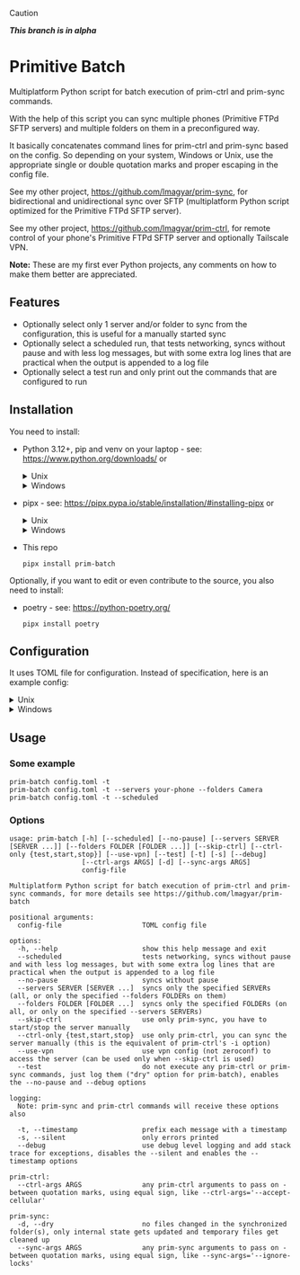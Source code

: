 
> [!CAUTION]
> ***This branch is in alpha***

# Primitive Batch

Multiplatform Python script for batch execution of prim-ctrl and prim-sync commands.

With the help of this script you can sync multiple phones (Primitive FTPd SFTP servers) and multiple folders on them in a preconfigured way.

It basically concatenates command lines for prim-ctrl and prim-sync based on the config. So depending on your system, Windows or Unix, use the appropriate single or double quotation marks and proper escaping in the config file.

See my other project, https://github.com/lmagyar/prim-sync, for bidirectional and unidirectional sync over SFTP (multiplatform Python script optimized for the Primitive FTPd SFTP server).

See my other project, https://github.com/lmagyar/prim-ctrl, for remote control of your phone's Primitive FTPd SFTP server and optionally Tailscale VPN.

**Note:** These are my first ever Python projects, any comments on how to make them better are appreciated.

## Features

- Optionally select only 1 server and/or folder to sync from the configuration, this is useful for a manually started sync
- Optionally select a scheduled run, that tests networking, syncs without pause and with less log messages, but with some extra log lines that are practical when the output is appended to a log file
- Optionally select a test run and only print out the commands that are configured to run

## Installation

You need to install:

- Python 3.12+, pip and venv on your laptop - see: https://www.python.org/downloads/ or
  <details><summary>Unix</summary>

  ```
  sudo apt update
  sudo apt upgrade
  sudo apt install python3 python3-pip python3-venv
  ```
  </details>
  <details><summary>Windows</summary>

  - Install from Microsoft Store the latest [Python 3](https://apps.microsoft.com/search?query=python+3&department=Apps) (search), [Python 3.12](https://www.microsoft.com/store/productId/9NCVDN91XZQP) (App)
  - Install from Chocolatey: `choco install python3 -y`
  </details>

- pipx - see: https://pipx.pypa.io/stable/installation/#installing-pipx or
  <details><summary>Unix</summary>

  ```
  sudo apt install pipx
  pipx ensurepath
  ```
  </details>
  <details><summary>Windows</summary>

  ```
  py -m pip install --user pipx
  py -m pipx ensurepath
  ```
  </details>

- This repo
  ```
  pipx install prim-batch
  ```

Optionally, if you want to edit or even contribute to the source, you also need to install:
- poetry - see: https://python-poetry.org/
  ```
  pipx install poetry
  ```

## Configuration

It uses TOML file for configuration. Instead of specification, here is an example config:

  <details><summary>Unix</summary>

  ```
  ctrl-args = "--funnel your-laptop 12345 /prim-ctrl 8443"
  sync-args = "-rs '/fs/storage/emulated/0' --ignore-locks 60 -sh"

  [configs]
  in  = { sync-args = "-ui -m --overwrite-destination" }
  out = { sync-args = "-uo -m --overwrite-destination" }

  [servers.your-phone]
  ctrl-args = "Automate youraccount@gmail.com 'SOME MANUFACTURER XXX' automate your-phone-pftpd --tailscale tailxxxx.ts.net your-phone 2222"
  sync-args = "your-phone-pftpd id_ed25519_sftp"
  sync-args-vpn = "-a your-phone.tailxxxx.ts.net 2222"

  [servers.your-phone.configs]
  int = { sync-args = "'~/Mobile' '/fs/storage/emulated/0' '*'" }
  ext = { sync-args = "'~/Mobile' '/fs/storage/XXXX-XXXX'  '/saf'" }

  [servers.your-phone.folders]
  Camera        = { configs = [ "ext" ],        sync-args = "'Camera' 'DCIM/Camera'" }
  Music         = { configs = [ "ext", "out" ], sync-args = "'Music' '*'" }
  Screenshots   = { configs = [ "int" ],        sync-args = "'Screenshots' 'DCIM/Screenshots'" }
  ```

  </details>
  <details><summary>Windows</summary>

  ```
  ctrl-args = '--funnel your-laptop 12345 /prim-ctrl 8443'
  sync-args = '-rs "/fs/storage/emulated/0" --ignore-locks 60 -sh'

  [configs]
  in  = { sync-args = '-ui -m --overwrite-destination' }
  out = { sync-args = '-uo -m --overwrite-destination' }

  [servers.your-phone]
  ctrl-args = 'Automate youraccount@gmail.com "SOME MANUFACTURER XXX" automate your-phone-pftpd --tailscale tailxxxx.ts.net your-phone 2222'
  sync-args = 'your-phone-pftpd id_ed25519_sftp'
  sync-args-vpn = '-a your-phone.tailxxxx.ts.net 2222'

  [servers.your-phone.configs]
  int = { sync-args = '"D:\Mobile" "/fs/storage/emulated/0" "*"' }
  ext = { sync-args = '"D:\Mobile" "/fs/storage/XXXX-XXXX"  "/saf"' }

  [servers.your-phone.folders]
  Camera        = { configs = [ 'ext' ],        sync-args = '"Camera" "DCIM/Camera"' }
  Music         = { configs = [ 'ext', 'out' ], sync-args = '"Music" "*"' }
  Screenshots   = { configs = [ 'int' ],        sync-args = '"Screenshots" "DCIM/Screenshots"' }
  ```
  </details>

## Usage

### Some example

```
prim-batch config.toml -t
prim-batch config.toml -t --servers your-phone --folders Camera
prim-batch config.toml -t --scheduled
```

### Options

```
usage: prim-batch [-h] [--scheduled] [--no-pause] [--servers SERVER [SERVER ...]] [--folders FOLDER [FOLDER ...]] [--skip-ctrl] [--ctrl-only {test,start,stop}] [--use-vpn] [--test] [-t] [-s] [--debug]
                  [--ctrl-args ARGS] [-d] [--sync-args ARGS]
                  config-file

Multiplatform Python script for batch execution of prim-ctrl and prim-sync commands, for more details see https://github.com/lmagyar/prim-batch

positional arguments:
  config-file                    TOML config file

options:
  -h, --help                     show this help message and exit
  --scheduled                    tests networking, syncs without pause and with less log messages, but with some extra log lines that are practical when the output is appended to a log file
  --no-pause                     syncs without pause
  --servers SERVER [SERVER ...]  syncs only the specified SERVERs (all, or only the specified --folders FOLDERs on them)
  --folders FOLDER [FOLDER ...]  syncs only the specified FOLDERs (on all, or only on the specified --servers SERVERs)
  --skip-ctrl                    use only prim-sync, you have to start/stop the server manually
  --ctrl-only {test,start,stop}  use only prim-ctrl, you can sync the server manually (this is the equivalent of prim-ctrl's -i option)
  --use-vpn                      use vpn config (not zeroconf) to access the server (can be used only when --skip-ctrl is used)
  --test                         do not execute any prim-ctrl or prim-sync commands, just log them ("dry" option for prim-batch), enables the --no-pause and --debug options

logging:
  Note: prim-sync and prim-ctrl commands will receive these options also

  -t, --timestamp                prefix each message with a timestamp
  -s, --silent                   only errors printed
  --debug                        use debug level logging and add stack trace for exceptions, disables the --silent and enables the --timestamp options

prim-ctrl:
  --ctrl-args ARGS               any prim-ctrl arguments to pass on - between quotation marks, using equal sign, like --ctrl-args='--accept-cellular'

prim-sync:
  -d, --dry                      no files changed in the synchronized folder(s), only internal state gets updated and temporary files get cleaned up
  --sync-args ARGS               any prim-sync arguments to pass on - between quotation marks, using equal sign, like --sync-args='--ignore-locks'
```
